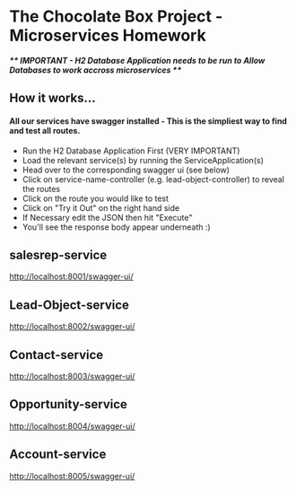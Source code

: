 # The Chocolate Box Project - Microservices Homework



<strong><em> ** IMPORTANT - H2 Database Application needs to be run to Allow Databases to work accross microservices ** </em> </strong>


## How it works... 

<h4>
All our services have swagger installed - This is the simpliest way to find and test all routes.
</h4>

<ul>
<li> Run the H2 Database Application First (VERY IMPORTANT) </li>
<li> Load the relevant service(s) by running the ServiceApplication(s)</li>
<li> Head over to the corresponding swagger ui (see below) </li>
<li> Click on service-name-controller (e.g. lead-object-controller) to reveal the routes</li>
<li> Click on the route you would like to test </li>
<li> Click on "Try it Out" on the right hand side</li>
<li> If Necessary edit the JSON then hit "Execute" </li>
<li> You'll see the response body appear underneath :)  </li>

</ul>


## salesrep-service

<a href="http://localhost:8001/swagger-ui/"> http://localhost:8001/swagger-ui/ </a>

## Lead-Object-service

<a href="http://localhost:8002/swagger-ui/"> http://localhost:8002/swagger-ui/ </a>

## Contact-service

<a href="http://localhost:8003/swagger-ui/"> http://localhost:8003/swagger-ui/ </a>

## Opportunity-service

<a href="http://localhost:8004/swagger-ui/"> http://localhost:8004/swagger-ui/ </a>

## Account-service

<a href="http://localhost:8005/swagger-ui/"> http://localhost:8005/swagger-ui/ </a>




  
